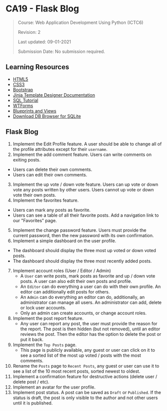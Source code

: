 # CA19 - Flask Blog

> Course: Web Application Development Using Python (ICTC6)
> 
> Revision: 2
> 
> Last updated: 09-01-2021
> 
> Submission Date: No submission required.

## Learning Resources

* [HTML5](https://www.w3schools.com/html/default.asp)
* [CSS3](https://www.w3schools.com/css/default.asp)
* [Bootstrap](https://getbootstrap.com/docs/5.0/getting-started/introduction/)
* [Jinja Template Designer Documentation](https://jinja.pocoo.org/docs/templates/#synopsis)
* [SQL Tutorial](https://www.w3schools.com/sql/)
* [WTForms](https://wtforms.readthedocs.io/en/2.3.x/)
* [Blueprints and Views](https://flask.palletsprojects.com/en/1.1.x/tutorial/views/)
* [Download DB Browser for SQLite](https://sqlitebrowser.org/)

## Flask Blog

1. Implement the Edit Profile feature. A user should be able to change all of the profile attributes except for their `username`.
2. Implement the add comment feature. Users can write comments on exiting posts.
  * Users can delete their own comments.
  * Users can edit their own comments.
3. Implement the up vote / down vote feature. Users can up vote or down vote any posts written by other users. Users cannot up vote or down vote their own posts.
4. Implement the favorites feature.
  * Users can mark any posts as favorite.
  * Users can see a table of all their favorite posts. Add a navigation link to our "Favorites" page.
5. Implement the change password feature. Users must provide the current password, then the new password with its own confirmation.
6. Implement a simple dashboard on the user profile. 
  * The dashboard should display the three most up voted or down voted posts.
  * The dashboard should display the three most recently added posts.
7. Implement account roles (User / Editor / Admin)
   * A `User` can write posts, mark posts as favorite and up / down vote posts. A user can also edit their own posts and profile.
   * An `Editor` can do everything a user can do with their own profile. An editor can additionally edit posts for others.
   * An `Admin` can do everything an editor can do, additionally, an administrator can manage all users. An administrator can add, delete or lock user accounts.
   * Only an admin can create accounts, or change account roles.
8. Implement the post report feature.
    * Any user can report any post, the user must provide the reason for the report. The post is then hidden (but not removed), until an editor reviews the post. Then the editor has the option to delete the post or put it back.
9. Implement the `Top Posts` page.
    * This page is publicly available, any guest or user can click on it to see a sorted list of the most up voted / posts with the most comments.
10. Rename the `Posts` page to `Recent Posts`, any guest or user can use it to see a list of the 10 most recent posts, sorted newest to oldest.
11. Implement a confirmation feature for destructive actions (delete user / delete post / etc).
12. Implement an avatar for the user profile.
13. Implement post status. A post can be saved as `Draft` or `Published`. If the status is draft, the post is only visible to the author and not other users until it is published.